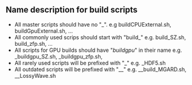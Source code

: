 ## Name description for build scripts
* All master scripts should have no "_". e.g buildCPUExternal.sh, buildGpuExternal.sh, ...
* All commonly used scrips should start with "build_" e.g. build_SZ.sh, build_zfp.sh, ...
* All scripts for GPU builds should have "_buildgpu_" in their name e.g. _buildgpu_SZ.sh, _buildgpu_zfp.sh,
* All rarely used scripts will be prefixed with "_" e.g. _HDF5.sh
* All outdated scripts will be prefixed with "__" e.g. __build_MGARD.sh, __LossyWave.sh
